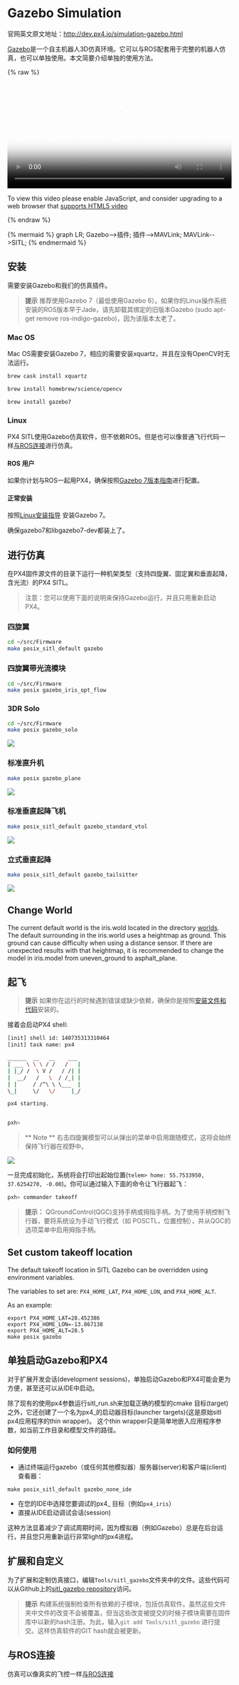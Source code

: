# Gazebo Simulation

官网英文原文地址：http://dev.px4.io/simulation-gazebo.html

[Gazebo](http://gazebosim.ort)是一个自主机器人3D仿真环境。它可以与ROS配套用于完整的机器人仿真，也可以单独使用。本文简要介绍单独的使用方法。

{% raw %}
<video id="my-video" class="video-js" controls preload="auto" width="100%" 
poster="../pictures/diagrams/PX4-Flight.JPG" data-setup='{"aspectRatio":"16:9"}'>
  <source src="http://7xvob5.com1.z0.glb.clouddn.com/2-PX4%20Flight%20Stack%20ROS%203D%20Software%20in%20the%20Loop%20Simulation%20(SITL).mp4" type='video/mp4' >
  <p class="vjs-no-js">
    To view this video please enable JavaScript, and consider upgrading to a web browser that
    <a href="http://videojs.com/html5-video-support/" target="_blank">supports HTML5 video</a>
  </p>
</video>
{% endraw %}

{% mermaid %}
graph LR;
  Gazebo-->插件;
  插件-->MAVLink;
  MAVLink-->SITL;
{% endmermaid %}


## 安装

需要安装Gazebo和我们的仿真插件。


> **提示** 推荐使用Gazebo 7（最低使用Gazebo 6）。如果你的Linux操作系统安装的ROS版本早于Jade，请先卸载其绑定的旧版本Gazebo (sudo apt-get remove ros-indigo-gazebo)，因为该版本太老了。


### Mac OS

Mac OS需要安装Gazebo 7，相应的需要安装xquartz，并且在没有OpenCV时无法运行。

<div class="host-code"></div>

```sh
brew cask install xquartz

brew install homebrew/science/opencv

brew install gazebo7
```

### Linux

PX4 SITL使用Gazebo仿真软件，但不依赖ROS。但是也可以像普通飞行代码一样[与ROS连接](../4_Simulation/interfacingto_ros.md)进行仿真。

#### ROS 用户

如果你计划与ROS一起用PX4，确保按照[Gazebo 7版本指南](http://gazebosim.org/tutorials?tut=ros_wrapper_versions#Gazebo7.xseries)进行配置。

#### 正常安装

按照[Linux安装指导](http://gazebosim.org/tutorials?tut=install_ubuntu&ver=7.0&cat=install) 安装Gazebo 7。

确保gazebo7和libgazebo7-dev都装上了。

## 进行仿真

在PX4固件源文件的目录下运行一种机架类型（支持四旋翼、固定翼和垂直起降，含光流）的PX4 SITL。

> 注意：您可以使用下面的说明来保持Gazebo运行，并且只用重新启动PX4。

### 四旋翼

<div class="host-code"></div>

```sh
cd ~/src/Firmware
make posix_sitl_default gazebo
```

### 四旋翼带光流模块

<div class="host-code"></div>

```sh
cd ~/src/Firmware
make posix gazebo_iris_opt_flow
```

### 3DR Solo

```sh
cd ~/src/Firmware
make posix gazebo_solo
```

![](../../assets/gazebo/solo.png)

### 标准直升机

```sh
make posix gazebo_plane
```

![](../../assets/gazebo/plane.png)

### 标准垂直起降飞机

```sh
make posix_sitl_default gazebo_standard_vtol
```

![](../../assets/gazebo/standard_vtol.png)

### 立式垂直起降

```sh
make posix_sitl_default gazebo_tailsitter
```

![](../../assets/gazebo/tailsitter.png)

## Change World

The current default world is the iris.wold located in the directory [worlds](https://github.com/PX4/sitl_gazebo/tree/367ab1bf55772c9e51f029f34c74d318833eac5b/worlds). The default surrounding in the iris.world uses a heightmap as ground. This ground can cause difficulty when using a distance sensor. If there are unexpected results with that heightmap, it is recommended to change the model in iris.model from uneven_ground to asphalt_plane.

## 起飞

> **提示** 如果你在运行的时候遇到错误或缺少依赖，确保你是按照[安装文件和代码](../setup/dev_env_mac.md)安装的。


接着会启动PX4 shell:

```sh
[init] shell id: 140735313310464
[init] task name: px4

______  __   __    ___
| ___ \ \ \ / /   /   |
| |_/ /  \ V /   / /| |
|  __/   /   \  / /_| |
| |     / /^\ \ \___  |
\_|     \/   \/     |_/

px4 starting.


pxh>
```

> ** Note ** 右击四旋翼模型可以从弹出的菜单中启用跟随模式，这将会始终保持飞行器在视野中。


![](../../assets/sim/gazebo.png)

一旦完成初始化，系统将会打印出起始位置(`telem> home: 55.7533950, 37.6254270, -0.00`)。你可以通过输入下面的命令让飞行器起飞：

```sh
pxh> commander takeoff
```

> **提示：** QGroundControl(QGC)支持手柄或拇指手柄。为了使用手柄控制飞行器，要将系统设为手动飞行模式（如 POSCTL，位置控制），并从QGC的选项菜单中启用拇指手柄。

## Set custom takeoff location

The default takeoff location in SITL Gazebo can be overridden using environment variables.

The variables to set are: `PX4_HOME_LAT`, `PX4_HOME_LON`, and `PX4_HOME_ALT`.

As an example:
```
export PX4_HOME_LAT=28.452386
export PX4_HOME_LON=-13.867138
export PX4_HOME_ALT=28.5
make posix gazebo
```

## 单独启动Gazebo和PX4

对于扩展开发会话(development sessions)，单独启动Gazebo和PX4可能会更为方便，甚至还可以从IDE中启动。

除了现有的使用px4参数运行sitl\_run.sh来加载正确的模型的cmake 目标(target)之外，它还创建了一个名为px4\_<mode>的启动器目标(launcher targets)(这是原始sitl px4应用程序的thin wrapper)。 这个thin wrapper只是简单地嵌入应用程序参数，如当前工作目录和模型文件的路径。

### 如何使用
* 通过终端运行gazebo（或任何其他模拟器）服务器(server)和客户端(client)查看器：
```
make posix_sitl_default gazebo_none_ide
```
* 在您的IDE中选择您要调试的px4_ <mode>目标（例如`px4_iris`）
* 直接从IDE启动调试会话(session)

这种方法显着减少了调试周期时间，因为模拟器（例如Gazebo）总是在后台运行，并且您只用重新运行非常light的px4进程。


## 扩展和自定义

为了扩展和定制仿真接口，编辑`Tools/sitl_gazebo`文件夹中的文件。这些代码可以从Github上的[sitl_gazebo repository](https://github.com/px4/sitl_gazebo)访问。


> **提示** 构建系统强制检查所有依赖的子模块，包括仿真软件。虽然这些文件夹中文件的改变不会被覆盖，但当这些改变被提交的时候子模块需要在固件库中以新的hash注册。为此，输入`git add Tools/sitl_gazebo` 进行提交。这样仿真软件的GIT hash就会被更新。


## 与ROS连接

仿真可以像真实的飞控一样[与ROS连接](../simulation/ros_interface.md)
